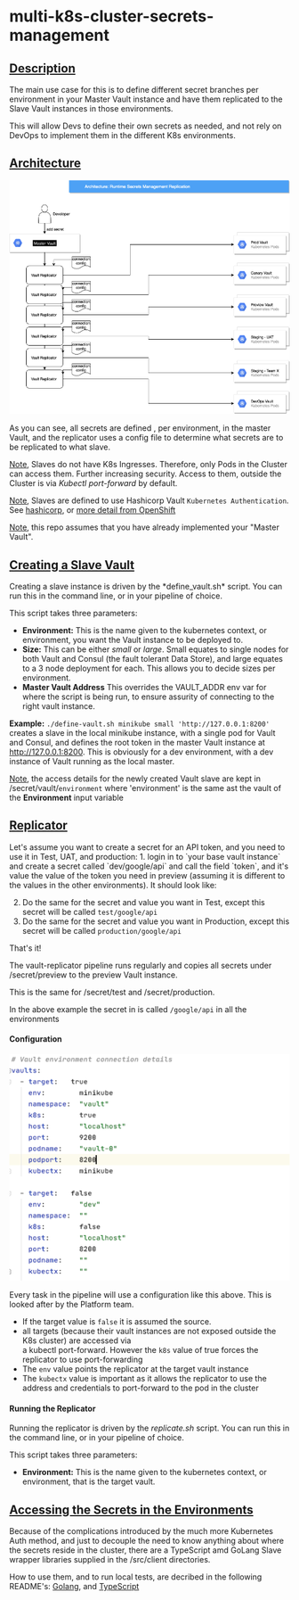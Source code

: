 # multi-k8s-cluster-secrets-management
<h2><ins>Description</ins></h2>

The main use case for this is to define different secret branches per environment in your Master Vault instance 
and have them replicated to the Slave Vault instances in those environments. 

This will allow Devs to define their own secrets as needed, and not rely on DevOps to implement them in the different K8s environments.

<h2><ins>Architecture</ins></h2>

 ![Architecture](Secrets_Management_Replication.png)
   
As you can see, all secrets are defined , per environment, in the master Vault, and the replicator
uses a config file to determine what secrets are to be replicated to what slave.

<ins>Note</ins>, Slaves do not have K8s Ingresses. Therefore, only Pods in the Cluster can access them. Further increasing security. 
Access to them, outside the Cluster is via *Kubectl port-forward* by default.

<ins>Note</ins>, Slaves are defined to use Hashicorp Vault `Kubernetes Authentication`. See [hashicorp](https://www.vaultproject.io/docs/auth/kubernetes), or [more detail from OpenShift](https://www.openshift.com/blog/vault-integration-using-kubernetes-authentication-method)
 

<ins>Note</ins>, this repo assumes that you have already implemented your "Master Vault". 

<h2><ins>Creating a Slave Vault</ins></h2>
Creating a slave instance is driven by the *define_vault.sh* script. You can run this in the command line, or in your pipeline of choice.

This script takes three parameters:
*   **Environment:**    This is the name given to the kubernetes context, or environment, you want the Vault instance to be deployed to.
*   **Size:**   This can be either *small* or *large*. Small equates to single nodes for both Vault and Consul (the fault tolerant Data Store), and large equates to a 3 node deployment for each. This allows you to decide sizes per environment.
*   **Master Vault Address**    This overrides the VAULT_ADDR env var for where the script is being run, to ensure assurity of connecting to the right vault instance.

**Example:** `./define-vault.sh minikube small 'http://127.0.0.1:8200'`  
creates a slave in the local minikube instance, with a single pod for Vault and Consul, and defines the root token in the master Vault instance at http://127.0.0.1:8200.
This is obviously for a dev environment, with a dev instance of Vault running as the local master. 

<ins>Note</ins>, the access details for the newly created Vault slave are kept in /secret/vault/`environment` where 'environment' is the same ast the vault of the **Environment** input variable  

<h2><ins>Replicator</ins></h2>
Let's assume you want to create a secret for an API token, and you need to use it in Test, UAT, and production:
1. login in to `your base vault instance` and create a secret called `dev/google/api` and call the field `token`, 
and it's value the value of the token you need in preview 
(assuming it is different to the values in the other environments). It should look like:

2. Do the same for the secret and value you want in Test, except this secret will be called `test/google/api`
3. Do the same for the secret and value you want in Production, except this secret will be called `production/google/api`

That's it!

The vault-replicator pipeline runs regularly and copies all secrets under /secret/preview to the preview Vault instance.

This is the same for /secret/test and /secret/production. 

In the above example the secret in is called `/google/api` in all the environments

#### Configuration
![pic](replicator%20config.png)

Every task in the pipeline will use a configuration like this above. This is looked after by the Platform team.

* If the target value is `false` it is assumed the source.
* all targets (because their vault instances are not exposed outside the K8s cluster) are accessed via \
 a kubectl port-forward. However the `k8s` value of true forces the replicator to use port-forwarding
* The `env` value points the replicator at the target vault instance
* The `kubectx` value is important as it allows the replicator to use the address and credentials to port-forward to the pod in the cluster

#### Running the Replicator
Running the replicator is driven by the *replicate.sh* script. You can run this in the command line, or in your pipeline of choice.

This script takes three parameters:
*   **Environment:**    This is the name given to the kubernetes context, or environment, that is the target vault.

<h2><ins>Accessing the Secrets in the Environments</ins></h2>
Because of the complications introduced by the much more Kubernetes Auth method, and just to decouple the need to know anything about where the secrets reside in the cluster,
there are a TypeScript amd GoLang Slave wrapper libraries supplied in the /src/client directories.

How to use them, and to run local tests, are decribed in the following README's: [Golang](https://github.com/pogo61/multi-k8s-cluster-secrets-management/blob/master/src/client/GoLang/README.md), and [TypeScript](https://github.com/pogo61/multi-k8s-cluster-secrets-management/blob/master/src/client/typescript/README.md)
